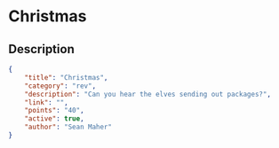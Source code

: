 # Christmas

## Description

```json
{
    "title": "Christmas",
    "category": "rev",
    "description": "Can you hear the elves sending out packages?",
    "link": "",
    "points": "40",
    "active": true,
    "author": "Sean Maher"
}
```
